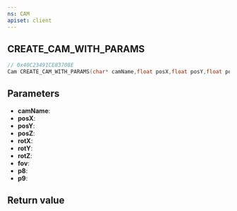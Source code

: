 ```yaml
---
ns: CAM
apiset: client
---
```

## CREATE_CAM_WITH_PARAMS

```c
// 0x40C23491CE83708E
Cam CREATE_CAM_WITH_PARAMS(char* camName,float posX,float posY,float posZ,float rotX,float rotY,float rotZ,float fov,BOOL p8,int p9);
```


## Parameters
* **camName**:
* **posX**:
* **posY**:
* **posZ**:
* **rotX**:
* **rotY**:
* **rotZ**:
* **fov**:
* **p8**:
* **p9**:

## Return value